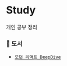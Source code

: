 # Study
개인 공부 정리

### 📝 도서
  - [`모던 리액트 DeepDive`](https://github.com/ChoiMHMH/Study/tree/main/%EB%AA%A8%EB%8D%98%EB%A6%AC%EC%95%A1%ED%8A%B8DeepDive)

